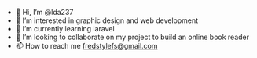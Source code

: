 - 👋 Hi, I’m @lda237
- 👀 I’m interested in graphic design and web development
- 🌱 I’m currently learning laravel
- 💞️ I’m looking to collaborate on my project to build an online book reader
- 📫 How to reach me fredstylefs@gmail.com

<!---
lda237/lda237 is a ✨ special ✨ repository because its `README.md` (this file) appears on your GitHub profile.
You can click the Preview link to take a look at your changes.
--->
